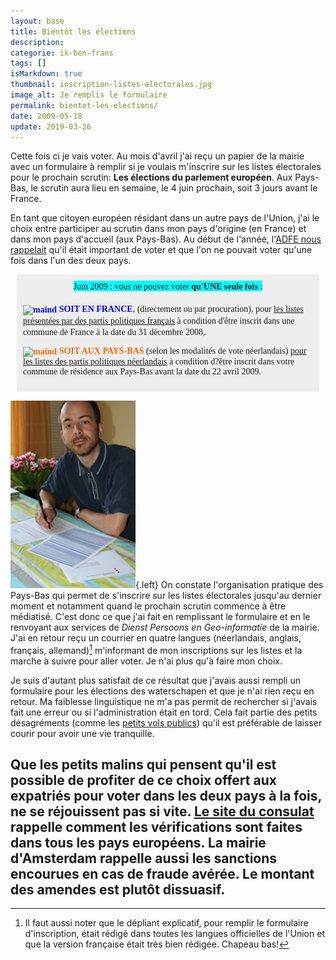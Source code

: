 ```yaml
---
layout: base
title: Bientôt les élections
description: 
categorie: ik-ben-frans
tags: []
isMarkdown: true
thumbnail: inscription-listes-electorales.jpg
image_alt: Je remplis le formulaire
permalink: bientot-les-elections/
date: 2009-05-18
update: 2019-03-26
---
```




Cette fois ci je vais voter. Au mois d'avril j'ai reçu un papier de la mairie avec un formulaire à remplir si je voulais m'inscrire sur les listes électorales pour le prochain scrutin: **Les élections du parlement européen**. Aux Pays-Bas, le scrutin aura lieu en semaine, le 4 juin prochain, soit 3 jours avant le France.

En tant que citoyen européen résidant dans un autre pays de l'Union, j'ai le choix entre participer au scrutin dans mon pays d'origine (en France) et dans mon pays d'accueil (aux Pays-Bas). Au début de l'année, l'[ADFE nous rappelait](http://www.adfe.org/pays-bas/articles.php?lng=fr&pg=222) qu'il était important de voter et que l'on ne pouvait voter qu'une fois dans l'un des deux pays.

<!-- HTML -->
<div style="background-color:#eeeeee; boder:1px dotted #333333; padding:10px; margin: 0 10px 0 10px;">
<div style="text-align: center;"><span style="background-color: rgb(0, 255, 255);"><span style="font-family: Comic Sans MS;">Juin 2009 : vous ne pouvez voter <b>qu'UNE seule fois</b> :</span></span><span style="font-family: Comic Sans MS;"> <br />
<br />
</span></div>
<span style="font-family: Comic Sans MS;"> <b><span style="color: rgb(0, 0, 255);"><img width="33" height="14" border="0" align="absmiddle" title="maind" alt="maind" src="http://www.adfe.org/pays-bas/img/smileys/maind.gif" /> SOIT EN FRANCE</span></b>, (directement ou par procuration), pour <a target="_blank" href="http://www.europarl.europa.eu/elections2009/default.htm?language=FR">les listes présentées par des partis politiques français</a> à condition d'être inscrit dans une commune de France à la date du 31 décembre 2008, <br />

<b><span style="color: rgb(255, 102, 0);"><img width="33" height="14" border="0" align="absmiddle" title="maind" alt="maind" src="http://www.adfe.org/pays-bas/img/smileys/maind.gif" /> SOIT AUX PAYS-BAS</span></b> </span><span><span style="font-family: Comic Sans MS;">(selon les modalités de vote néerlandais) <a href="http://www.europarl.europa.eu/elections2009/countries/netherlands.htm?language=FR" target="_blank">pour les listes des partis politiques néerlandais</a> </span><span style="font-family: Comic Sans MS;">à condition d?être inscrit dans votre commune de résidence aux Pays-Bas avant la date du 22 avril 2009.<br />
</span></span>
</div>
<!-- / HTML -->

![Je remplis le formulaire](inscription-listes-electorales.jpg){.left}
On constate l'organisation pratique des Pays-Bas qui permet de s'inscrire sur les listes électorales jusqu'au dernier moment et notamment quand le prochain scrutin commence à être médiatisé. C'est donc ce que j'ai fait en remplissant le formulaire et en le renvoyant aux services de *Dienst Persoons en Geo-informatie* de la mairie. J'ai en retour reçu un courrier en quatre langues (néerlandais, anglais, français, allemand)[^1] m'informant de mon inscriptions sur les listes et la marche à suivre pour aller voter. Je n'ai plus qu'à faire mon choix.

Je suis d'autant plus satisfait de ce résultat que j'avais aussi rempli un formulaire pour les élections des waterschapen et que je n'ai rien reçu en retour. Ma faiblesse linguistique ne m'a pas permit de rechercher si j'avais fait une erreur ou si l'administration était en tord. Cela fait partie des petits désagréments (comme les [petits vols publics](/petits-vols-en-public)) qu'il est préférable de laisser courir pour avoir une vie tranquille.

Que les petits malins qui pensent qu'il est possible de profiter de ce choix offert aux expatriés pour voter dans les deux pays à la fois, ne se réjouissent pas si vite. [Le site du consulat](http://www.consulfrance-amsterdam.org/article.php3?id_article=491) rappelle comment les vérifications sont faites dans tous les pays européens. La mairie d'Amsterdam rappelle aussi les sanctions encourues en cas de fraude avérée. Le montant des amendes est plutôt dissuasif.
---
[^1]: Il faut aussi noter que le dépliant explicatif, pour remplir le formulaire d'inscription, était rédigé dans toutes les langues officielles de l'Union et que la version française était très bien rédigée. Chapeau bas!